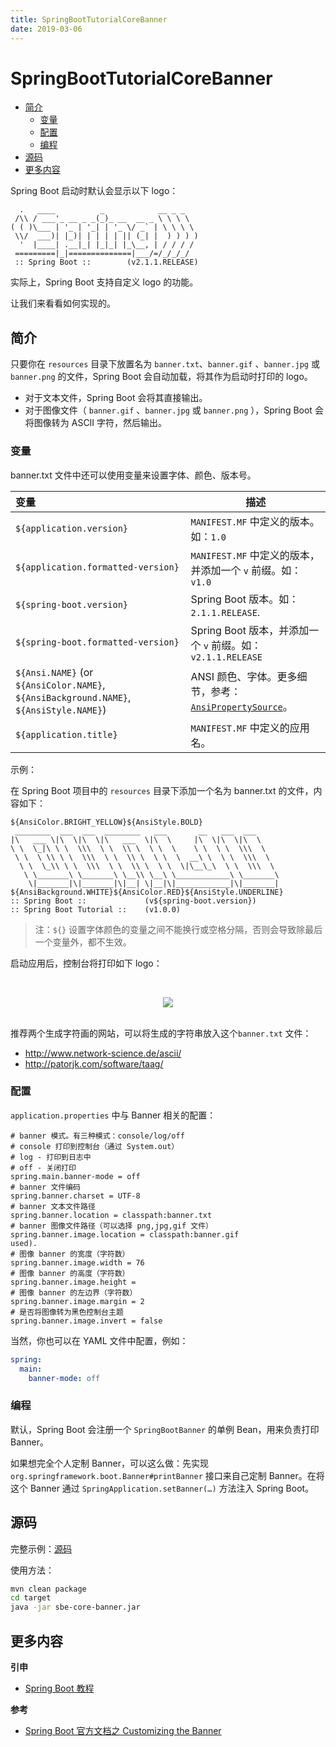 ```yaml
---
title: SpringBootTutorialCoreBanner
date: 2019-03-06
---
```


# SpringBootTutorialCoreBanner

<!-- TOC depthFrom:2 depthTo:3 -->

- [简介](#简介)
    - [变量](#变量)
    - [配置](#配置)
    - [编程](#编程)
- [源码](#源码)
- [更多内容](#更多内容)

<!-- /TOC -->

Spring Boot 启动时默认会显示以下 logo：

```
  .   ____          _            __ _ _
 /\\ / ___'_ __ _ _(_)_ __  __ _ \ \ \ \
( ( )\___ | '_ | '_| | '_ \/ _` | \ \ \ \
 \\/  ___)| |_)| | | | | || (_| |  ) ) ) )
  '  |____| .__|_| |_|_| |_\__, | / / / /
 =========|_|==============|___/=/_/_/_/
 :: Spring Boot ::        (v2.1.1.RELEASE)
```

实际上，Spring Boot 支持自定义 logo 的功能。

让我们来看看如何实现的。

## 简介

只要你在 `resources` 目录下放置名为 `banner.txt`、`banner.gif` 、`banner.jpg` 或 `banner.png` 的文件，Spring Boot 会自动加载，将其作为启动时打印的 logo。

- 对于文本文件，Spring Boot 会将其直接输出。
- 对于图像文件（ `banner.gif` 、`banner.jpg` 或 `banner.png` ），Spring Boot 会将图像转为 ASCII 字符，然后输出。

### 变量

banner.txt 文件中还可以使用变量来设置字体、颜色、版本号。

| 变量                                                                                   | 描述                                                                                                                                                                                                                              |
| :------------------------------------------------------------------------------------- | --------------------------------------------------------------------------------------------------------------------------------------------------------------------------------------------------------------------------------- |
| `${application.version}`                                                               | `MANIFEST.MF` 中定义的版本。如：`1.0`                                                                                                                                                                                             |
| `${application.formatted-version}`                                                     | `MANIFEST.MF` 中定义的版本，并添加一个 `v` 前缀。如：`v1.0`                                                                                                                                                                       |
| `${spring-boot.version}`                                                               | Spring Boot 版本。如：`2.1.1.RELEASE`.                                                                                                                                                                                            |
| `${spring-boot.formatted-version}`                                                     | Spring Boot 版本，并添加一个 `v` 前缀。如：`v2.1.1.RELEASE`                                                                                                                                                                       |
| `${Ansi.NAME}` (or `${AnsiColor.NAME}`, `${AnsiBackground.NAME}`, `${AnsiStyle.NAME}`) | ANSI 颜色、字体。更多细节，参考：[`AnsiPropertySource`](https://github.com/spring-projects/spring-boot/tree/v2.1.1.RELEASE/spring-boot-project/spring-boot/src/main/java/org/springframework/boot/ansi/AnsiPropertySource.java)。 |
| `${application.title}`                                                                 | `MANIFEST.MF` 中定义的应用名。                                                                                                                                                                                                    |

示例：

在 Spring Boot 项目中的 `resources` 目录下添加一个名为 banner.txt 的文件，内容如下：

```
${AnsiColor.BRIGHT_YELLOW}${AnsiStyle.BOLD}
 ________  ___  ___  ________   ___       __   ___  ___
|\   ___ \|\  \|\  \|\   ___  \|\  \     |\  \|\  \|\  \
\ \  \_|\ \ \  \\\  \ \  \\ \  \ \  \    \ \  \ \  \\\  \
 \ \  \ \\ \ \  \\\  \ \  \\ \  \ \  \  __\ \  \ \  \\\  \
  \ \  \_\\ \ \  \\\  \ \  \\ \  \ \  \|\__\_\  \ \  \\\  \
   \ \_______\ \_______\ \__\\ \__\ \____________\ \_______\
    \|_______|\|_______|\|__| \|__|\|____________|\|_______|
${AnsiBackground.WHITE}${AnsiColor.RED}${AnsiStyle.UNDERLINE}
:: Spring Boot ::             (v${spring-boot.version})
:: Spring Boot Tutorial ::    (v1.0.0)
```

> 注：`${}` 设置字体颜色的变量之间不能换行或空格分隔，否则会导致除最后一个变量外，都不生效。

启动应用后，控制台将打印如下 logo：

<br><div align="center"><img src="https://raw.githubusercontent.com/dunwu/images/master/snap/20181221231330.png"/></div><br>

推荐两个生成字符画的网站，可以将生成的字符串放入这个`banner.txt` 文件：

- <http://www.network-science.de/ascii/>
- <http://patorjk.com/software/taag/>

### 配置

`application.properties` 中与 Banner 相关的配置：

```properties
# banner 模式。有三种模式：console/log/off
# console 打印到控制台（通过 System.out）
# log - 打印到日志中
# off - 关闭打印
spring.main.banner-mode = off
# banner 文件编码
spring.banner.charset = UTF-8
# banner 文本文件路径
spring.banner.location = classpath:banner.txt
# banner 图像文件路径（可以选择 png,jpg,gif 文件）
spring.banner.image.location = classpath:banner.gif
used).
# 图像 banner 的宽度（字符数）
spring.banner.image.width = 76
# 图像 banner 的高度（字符数）
spring.banner.image.height =
# 图像 banner 的左边界（字符数）
spring.banner.image.margin = 2
# 是否将图像转为黑色控制台主题
spring.banner.image.invert = false
```

当然，你也可以在 YAML 文件中配置，例如：

```yml
spring:
  main:
    banner-mode: off
```

### 编程

默认，Spring Boot 会注册一个 `SpringBootBanner` 的单例 Bean，用来负责打印 Banner。

如果想完全个人定制 Banner，可以这么做：先实现 `org.springframework.boot.Banner#printBanner` 接口来自己定制 Banner。在将这个 Banner 通过 `SpringApplication.setBanner(…)` 方法注入 Spring Boot。

## 源码

完整示例：[源码](https://github.com/dunwu/spring-boot-tutorial/tree/master/codes/core/sbe-core-banner)

使用方法：

```bash
mvn clean package
cd target
java -jar sbe-core-banner.jar
```

## 更多内容

**引申**

- [Spring Boot 教程](https://github.com/dunwu/spring-boot-tutorial)

**参考**

- [Spring Boot 官方文档之 Customizing the Banner](https://docs.spring.io/spring-boot/docs/current/reference/htmlsingle/#boot-features-banner)
